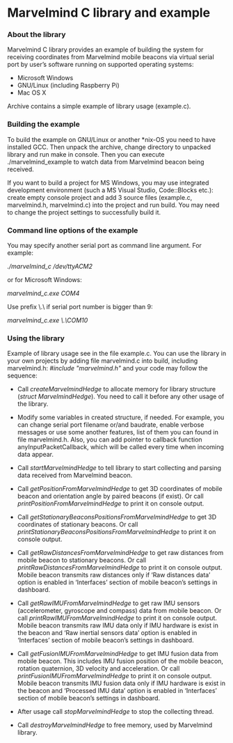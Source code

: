 # Marvelmind C library and example #

### About the library ###

Marvelmind C library provides an example of building the system for receiving coordinates from Marvelmind mobile beacons via virtual serial port by user’s software running on supported operating systems:

* Microsoft Windows
* GNU/Linux (including Raspberry Pi)
* Mac OS X

Archive contains a simple example of library usage (example.c).

### Building the example ###

To build the example on GNU/Linux or another *nix-OS you need to have installed GCC. Then unpack the archive, change directory to unpacked library and run make in console. Then you can execute ./marvelmind_example to watch data from Marvelmind beacon being received. 

If you want to build a project for MS Windows, you may use integrated development environment (such a MS Visual Studio, Code::Blocks etc.): create empty console project and add 3 source files (example.c, marvelmind.h, marvelmind.c) into the project and run build. You may need to change the project settings to successfully build it.

### Command line options of the example ###

You may specify another serial port as command line argument. For example:

 *./marvelmind_c /dev/ttyACM2*

or for Microsoft Windows:

 *marvelmind_c.exe COM4*

Use prefix \\.\ if serial port number is bigger than 9:

 *marvelmind_c.exe \\.\COM10*

### Using the library ###

Example of library usage see in the file example.c. You can use the library in your own projects by adding file marvelmind.c into build, including marvelmind.h:
 *#include "marvelmind.h"*
and your code may follow the sequence:

* Call *createMarvelmindHedge* to allocate memory for library structure (*struct MarvelmindHedge*). You need to call it before any other usage of the library.

* Modify some variables in created structure, if needed. For example, you can change serial port filename or/and baudrate, enable verbose messages or use some another features, list of them you can found in file marvelmind.h.
Also, you can add pointer to callback function anyInputPacketCallback, which will be called every time when incoming data appear.

* Call *startMarvelmindHedge* to tell library to start collecting and parsing data received from Marvelmind beacon.


* Call *getPositionFromMarvelmindHedge* to get 3D coordinates of mobile beacon and orientation angle by paired beacons (if exist). Or call *printPositionFromMarvelmindHedge* to print it on console output. 

* Call *getStationaryBeaconsPositionsFromMarvelmindHedge* to get 3D coordinates of stationary beacons. Or call *printStationaryBeaconsPositionsFromMarvelmindHedge* to print it on console output. 

* Call *getRawDistancesFromMarvelmindHedge* to get raw distances from mobile beacon to stationary beacons. Or call *printRawDistancesFromMarvelmindHedge* to print it on console output. 
Mobile beacon transmits raw distances only if ‘Raw distances data’ option is enabled in ‘Interfaces’ section of mobile beacon’s settings in dashboard.

* Call *getRawIMUFromMarvelmindHedge* to get raw IMU sensors (accelerometer, gyroscope and compass) data from mobile beacon. Or call *printRawIMUFromMarvelmindHedge* to print it on console output. 
Mobile beacon transmits raw IMU data only if IMU hardware is exist in the beacon and ‘Raw inertial sensors data’ option is enabled in ‘Interfaces’ section of mobile beacon’s settings in dashboard.

* Call *getFusionIMUFromMarvelmindHedge* to get IMU fusion data from mobile beacon. This includes IMU fusion position of the mobile beacon, rotation quaternion, 3D velocity and acceleration. Or call *printFusionIMUFromMarvelmindHedge* to print it on console output. 
Mobile beacon transmits IMU fusion data only if IMU hardware is exist in the beacon and ‘Processed IMU data’ option is enabled in ‘Interfaces’ section of mobile beacon’s settings in dashboard.


* After usage call *stopMarvelmindHedge* to stop the collecting thread.

* Call *destroyMarvelmindHedge* to free memory, used by Marvelmind library.


